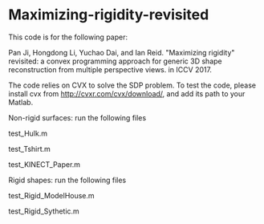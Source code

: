 # Maximizing-rigidity-revisited
This code is for the following paper:

Pan Ji, Hongdong Li, Yuchao Dai, and Ian Reid. "Maximizing rigidity" revisited: a convex programming approach for generic 3D shape reconstruction from multiple perspective views. in ICCV 2017.

The code relies on CVX to solve the SDP problem. To test the code, please install cvx from http://cvxr.com/cvx/download/, and add its path to your Matlab. 

Non-rigid surfaces: run the following files

test_Hulk.m

test_Tshirt.m

test_KINECT_Paper.m

Rigid shapes: run the following files

test_Rigid_ModelHouse.m

test_Rigid_Sythetic.m

